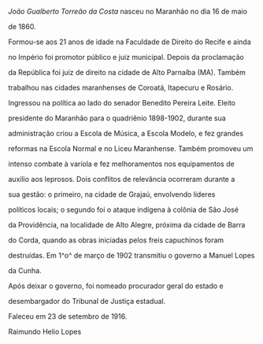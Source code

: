 

*João Gualberto Torreão da Costa* nasceu no Maranhão no dia 16 de maio

de 1860.



Formou-se aos 21 anos de idade na Faculdade de Direito do Recife e ainda

no Império foi promotor público e juiz municipal. Depois da proclamação

da República foi juiz de direito na cidade de Alto Parnaíba (MA). Também

trabalhou nas cidades maranhenses de Coroatá, Itapecuru e Rosário.



Ingressou na política ao lado do senador Benedito Pereira Leite. Eleito

presidente do Maranhão para o quadriênio 1898-1902, durante sua

administração criou a Escola de Música, a Escola Modelo, e fez grandes

reformas na Escola Normal e no Liceu Maranhense. Também promoveu um

intenso combate à varíola e fez melhoramentos nos equipamentos de

auxílio aos leprosos. Dois conflitos de relevância ocorreram durante a

sua gestão: o primeiro, na cidade de Grajaú, envolvendo líderes

políticos locais; o segundo foi o ataque indígena à colônia de São José

da Providência, na localidade de Alto Alegre, próxima da cidade de Barra

do Corda, quando as obras iniciadas pelos freis capuchinos foram

destruídas. Em 1^o^ de março de 1902 transmitiu o governo a Manuel Lopes

da Cunha.



Após deixar o governo, foi nomeado procurador geral do estado e

desembargador do Tribunal de Justiça estadual.



Faleceu em 23 de setembro de 1916.



Raimundo Helio Lopes



